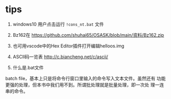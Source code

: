 # tips

1. windows10 用户点击运行 `!cons_nt.bat` 文件

2. Bz162在 https://github.com/shuhai65/OSASK/blob/main/资料/Bz162.zip

3. 也可用vscode中的Hex Editor插件打开编辑helloos.img

4. ASCII码一览表 http://c.biancheng.net/c/ascii/

5. 什么是.bat文件

batch file，基本上只是将命令行窗口里输入的命令写入文本文件。虽然还有
功能更强的处理，但本书中我们用不到。所谓批处理就是批量处理，即一次处
理一连串的命令。
